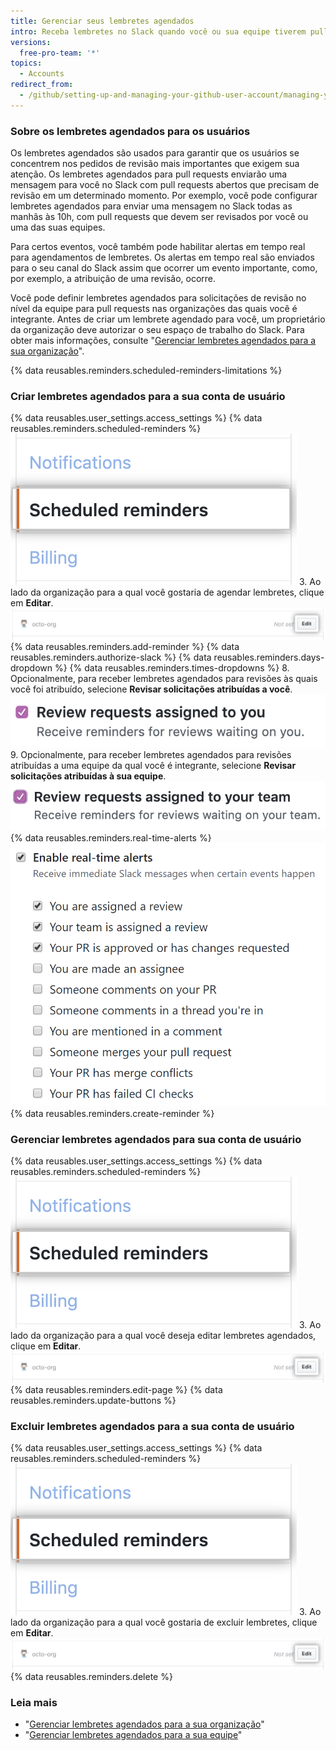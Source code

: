 ```yaml
---
title: Gerenciar seus lembretes agendados
intro: Receba lembretes no Slack quando você ou sua equipe tiverem pull requests aguardando revisão.
versions:
  free-pro-team: '*'
topics:
  - Accounts
redirect_from:
  - /github/setting-up-and-managing-your-github-user-account/managing-your-scheduled-reminders
---
```

### Sobre os lembretes agendados para os usuários

Os lembretes agendados são usados para garantir que os usuários se concentrem nos pedidos de revisão mais importantes que exigem sua atenção. Os lembretes agendados para pull requests enviarão uma mensagem para você no Slack com pull requests abertos que precisam de revisão em um determinado momento. Por exemplo, você pode configurar lembretes agendados para enviar uma mensagem no Slack todas as manhãs às 10h, com pull requests que devem ser revisados por você ou uma das suas equipes.

Para certos eventos, você também pode habilitar alertas em tempo real para agendamentos de lembretes. Os alertas em tempo real são enviados para o seu canal do Slack assim que ocorrer um evento importante, como, por exemplo, a atribuição de uma revisão, ocorre.

Você pode definir lembretes agendados para solicitações de revisão no nível da equipe para pull requests nas organizações das quais você é integrante. Antes de criar um lembrete agendado para você, um proprietário da organização deve autorizar o seu espaço de trabalho do Slack. Para obter mais informações, consulte "[Gerenciar lembretes agendados para a sua organização](/organizations/managing-organization-settings/managing-scheduled-reminders-for-your-organization)".

{% data reusables.reminders.scheduled-reminders-limitations %}

### Criar lembretes agendados para a sua conta de usuário

{% data reusables.user_settings.access_settings %}
{% data reusables.reminders.scheduled-reminders %}
![Botão de lembretes agendados](/assets/images/help/profile/scheduled-reminders-profile.png)
3. Ao lado da organização para a qual você gostaria de agendar lembretes, clique em **Editar**. ![Botão editar lembretes agendados](/assets/images/help/settings/scheduled-reminders-org-choice.png)
{% data reusables.reminders.add-reminder %}
{% data reusables.reminders.authorize-slack %}
{% data reusables.reminders.days-dropdown %}
{% data reusables.reminders.times-dropdowns %}
8. Opcionalmente, para receber lembretes agendados para revisões às quais você foi atribuído, selecione **Revisar solicitações atribuídas a você**. ![Caixa de seleção para revisar as solicitações atribuías a você](/assets/images/help/profile/scheduled-reminders-your-requests.png)
9. Opcionalmente, para receber lembretes agendados para revisões atribuídas a uma equipe da qual você é integrante, selecione **Revisar solicitações atribuídas à sua equipe**. ![Caixa de seleção para revisar as solicitações atribuídas à sua equipe](/assets/images/help/profile/scheduled-reminders-your-team-requests.png)
{% data reusables.reminders.real-time-alerts %}
![Caixa de seleção para habilitar alertas em tempo real](/assets/images/help/settings/scheduled-reminders-real-time-alerts-personal.png)
{% data reusables.reminders.create-reminder %}

### Gerenciar lembretes agendados para sua conta de usuário
{% data reusables.user_settings.access_settings %}
{% data reusables.reminders.scheduled-reminders %}
![Botão de lembretes agendados](/assets/images/help/profile/scheduled-reminders-profile.png)
3. Ao lado da organização para a qual você deseja editar lembretes agendados, clique em **Editar**. ![Botão editar lembretes agendados](/assets/images/help/settings/scheduled-reminders-org-choice.png)
{% data reusables.reminders.edit-page %}
{% data reusables.reminders.update-buttons %}

### Excluir lembretes agendados para a sua conta de usuário
{% data reusables.user_settings.access_settings %}
{% data reusables.reminders.scheduled-reminders %}
![Botão de lembretes agendados](/assets/images/help/profile/scheduled-reminders-profile.png)
3. Ao lado da organização para a qual você gostaria de excluir lembretes, clique em **Editar**. ![Botão editar lembretes agendados](/assets/images/help/settings/scheduled-reminders-org-choice.png)
{% data reusables.reminders.delete %}

### Leia mais

- "[Gerenciar lembretes agendados para a sua organização](/organizations/managing-organization-settings/managing-scheduled-reminders-for-your-organization)"
- "[Gerenciar lembretes agendados para a sua equipe](/organizations/organizing-members-into-teams/managing-scheduled-reminders-for-your-team)"
